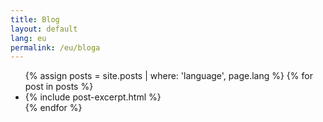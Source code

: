 ```yaml
---
title: Blog
layout: default
lang: eu
permalink: /eu/bloga
---
```


<ul>
{% assign posts = site.posts | where: 'language', page.lang %}
{% for post in posts %}
<li>
  {% include post-excerpt.html %}
</li>
{% endfor %}
</ul>
